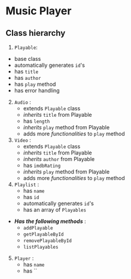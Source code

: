 # Music Player
## Class hierarchy
1. `Playable`:
  - base class
  - automatically generates `id`'s
  - has `title`
  - has `author`
  - has `play` method
  - has error handling
2. `Audio` :
    - extends `Playable` class
    - *inherits* `title` from Playable
    - has `length`
    - *inherits* `play` method from Playable
    - adds more *functionalities* to `play` method
3. `Video` :
    - extends `Playable` class
    - *inherits* `title` from Playable
    - *inherits* `author` from Playable
    - has `imdbRating`
    - *inherits* `play` method from Playable
    - adds more *functionalities* to `play` method
4. `Playlist` :
    - has `name`
    - has `id`
    - automatically generates `id`'s
    - has an array of `Playables`
 - ***Has the following methods*** :
    - `addPlayable`
    - `getPlayableById`
    - `removePlayableById`
    - `listPlayables`
5. `Player` :
    - has `name`
    - has ``

